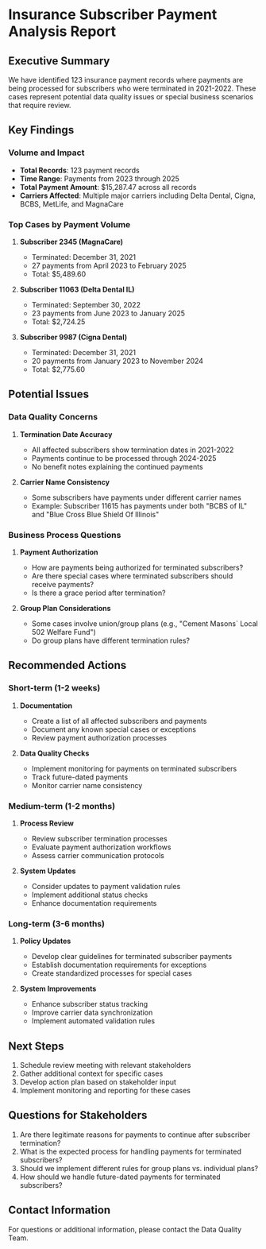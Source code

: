 # Insurance Subscriber Payment Analysis Report

## Executive Summary
We have identified 123 insurance payment records where payments are being processed for subscribers who were terminated in 2021-2022. These cases represent potential data quality issues or special business scenarios that require review.

## Key Findings

### Volume and Impact
- **Total Records**: 123 payment records
- **Time Range**: Payments from 2023 through 2025
- **Total Payment Amount**: $15,287.47 across all records
- **Carriers Affected**: Multiple major carriers including Delta Dental, Cigna, BCBS, MetLife, and MagnaCare

### Top Cases by Payment Volume
1. **Subscriber 2345 (MagnaCare)**
   - Terminated: December 31, 2021
   - 27 payments from April 2023 to February 2025
   - Total: $5,489.60

2. **Subscriber 11063 (Delta Dental IL)**
   - Terminated: September 30, 2022
   - 23 payments from June 2023 to January 2025
   - Total: $2,724.25

3. **Subscriber 9987 (Cigna Dental)**
   - Terminated: December 31, 2021
   - 20 payments from January 2023 to November 2024
   - Total: $2,775.60

## Potential Issues

### Data Quality Concerns
1. **Termination Date Accuracy**
   - All affected subscribers show termination dates in 2021-2022
   - Payments continue to be processed through 2024-2025
   - No benefit notes explaining the continued payments

2. **Carrier Name Consistency**
   - Some subscribers have payments under different carrier names
   - Example: Subscriber 11615 has payments under both "BCBS of IL" and "Blue Cross Blue Shield Of Illinois"

### Business Process Questions
1. **Payment Authorization**
   - How are payments being authorized for terminated subscribers?
   - Are there special cases where terminated subscribers should receive payments?
   - Is there a grace period after termination?

2. **Group Plan Considerations**
   - Some cases involve union/group plans (e.g., "Cement Masons` Local 502 Welfare Fund")
   - Do group plans have different termination rules?

## Recommended Actions

### Short-term (1-2 weeks)
1. **Documentation**
   - Create a list of all affected subscribers and payments
   - Document any known special cases or exceptions
   - Review payment authorization processes

2. **Data Quality Checks**
   - Implement monitoring for payments on terminated subscribers
   - Track future-dated payments
   - Monitor carrier name consistency

### Medium-term (1-2 months)
1. **Process Review**
   - Review subscriber termination processes
   - Evaluate payment authorization workflows
   - Assess carrier communication protocols

2. **System Updates**
   - Consider updates to payment validation rules
   - Implement additional status checks
   - Enhance documentation requirements

### Long-term (3-6 months)
1. **Policy Updates**
   - Develop clear guidelines for terminated subscriber payments
   - Establish documentation requirements for exceptions
   - Create standardized processes for special cases

2. **System Improvements**
   - Enhance subscriber status tracking
   - Improve carrier data synchronization
   - Implement automated validation rules

## Next Steps
1. Schedule review meeting with relevant stakeholders
2. Gather additional context for specific cases
3. Develop action plan based on stakeholder input
4. Implement monitoring and reporting for these cases

## Questions for Stakeholders
1. Are there legitimate reasons for payments to continue after subscriber termination?
2. What is the expected process for handling payments for terminated subscribers?
3. Should we implement different rules for group plans vs. individual plans?
4. How should we handle future-dated payments for terminated subscribers?

## Contact Information
For questions or additional information, please contact the Data Quality Team. 